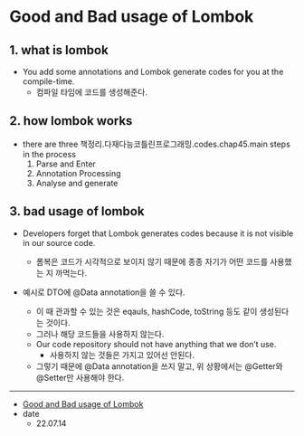 # Good and Bad usage of Lombok

## 1. what is lombok

* You add some annotations and Lombok generate codes for you at the compile-time.
  * 컴파일 타임에 코드를 생성해준다.

## 2. how lombok works

* there are three 책정리.다재다능코틀린프로그래밍.codes.chap45.main steps in the process
  1. Parse and Enter
  2. Annotation Processing
  3. Analyse and generate

## 3. bad usage of lombok

* Developers forget that Lombok generates codes because it is not visible in our source code.
  * 롬복은 코드가 시각적으로 보이지 않기 때문에 종종 자기가 어떤 코드를 사용했는 지 까먹는다.

* 예시로 DTO에 @Data annotation을 쓸 수 있다.
  * 이 때 관과할 수 있는 것은 eqauls, hashCode, toString 등도 같이 생성된다는 것이다.
  * 그러나 해당 코드들을 사용하지 않는다.
  * Our code repository should not have anything that we don’t use.
    * 사용하지 않는 것들은 가지고 있어선 안된다.
  * 그렇기 때문에 @Data annotation을 쓰지 말고, 위 상황에서는 @Getter와 @Setter만 사용해야 한다.

<hr/>

* [Good and Bad usage of Lombok](https://medium.com/geekculture/good-and-bad-usage-of-lombok-8c8f70874a93)
* date
  * 22.07.14

